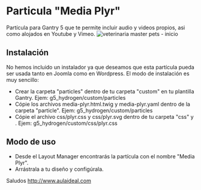 # Particula "Media Plyr"

Partícula para Gantry 5 que te permite incluir audio y videos propios, asi como alojados en Youtube y Vimeo.
![veterinaria master pets - inicio](https://user-images.githubusercontent.com/9434043/30281345-bfb64538-96d7-11e7-9760-cc6eaa660651.png)

Instalación
-----------

No hemos incluido un instalador ya que deseamos que esta partícula pueda ser usada tanto en Joomla como en Wordpress. 
El modo de instalación es muy sencillo:

+ Crear la carpeta "particles" dentro de tu carpeta "custom" en tu plantilla Gantry. Ejem: g5_hydrogen/custom/particles
+ Cópie los archivos media-plyr.html.twig y media-plyr.yaml dentro de la carpeta "particle". Ejem: g5_hydrogen/custom/particles
+ Cópie el archivo css/plyr.css y css/plyr.svg dentro de tu carpeta "css" y . Ejem: g5_hydrogen/custom/css/plyr.css



Modo de uso
-----------
+ Desde el Layout Manager encontrarás la partícula con el nombre "Media Plyr". 
+ Arrástrala a tu  diseño y configúrala.

Saludos
http://www.aulaideal.com

